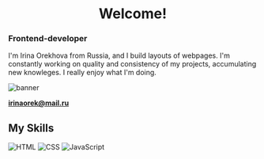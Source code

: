 
<h1 align="center">Welcome!</h1>
<h3>Frontend-developer</h3>

I'm Irina Orekhova from Russia, and I build layouts of webpages. I'm constantly working on quality and consistency of my projects, accumulating new knowleges. I really enjoy what I'm doing.


![banner]([https://github.com/IrinaOre/IrinaOre/issues/1#issue-2549651142](https://private-user-images.githubusercontent.com/167858308/371013523-a2aadf63-5812-4b6d-a6cf-60461fef2d43.png?jwt=eyJhbGciOiJIUzI1NiIsInR5cCI6IkpXVCJ9.eyJpc3MiOiJnaXRodWIuY29tIiwiYXVkIjoicmF3LmdpdGh1YnVzZXJjb250ZW50LmNvbSIsImtleSI6ImtleTUiLCJleHAiOjE3MjczMzMwOTQsIm5iZiI6MTcyNzMzMjc5NCwicGF0aCI6Ii8xNjc4NTgzMDgvMzcxMDEzNTIzLWEyYWFkZjYzLTU4MTItNGI2ZC1hNmNmLTYwNDYxZmVmMmQ0My5wbmc_WC1BbXotQWxnb3JpdGhtPUFXUzQtSE1BQy1TSEEyNTYmWC1BbXotQ3JlZGVudGlhbD1BS0lBVkNPRFlMU0E1M1BRSzRaQSUyRjIwMjQwOTI2JTJGdXMtZWFzdC0xJTJGczMlMkZhd3M0X3JlcXVlc3QmWC1BbXotRGF0ZT0yMDI0MDkyNlQwNjM5NTRaJlgtQW16LUV4cGlyZXM9MzAwJlgtQW16LVNpZ25hdHVyZT00ZmZjZTk3OWMzZjYyNzRiNzJkMGI3MTc1ZTI4OTk2YjY5NTRlYWJjODcxZmYxYjRiNDVjYjczZTU0ZDQzMzhjJlgtQW16LVNpZ25lZEhlYWRlcnM9aG9zdCJ9.esIeTrkglYdEBmCke5aqyJSjIhyreDWI6CIWxTD4MRE))





**irinaorek@mail.ru**

## My Skills 

![HTML](https://img.shields.io/badge/-HTML-E34F26?style=flat-square&logo=html5&logoColor=white)
![CSS](https://img.shields.io/badge/-CSS-1572B6?style=flat-square&logo=css3&logoColor=white)
![JavaScript](https://img.shields.io/badge/-JavaScript-F7DF1E?style=flat-square&logo=javascript&logoColor=black)









